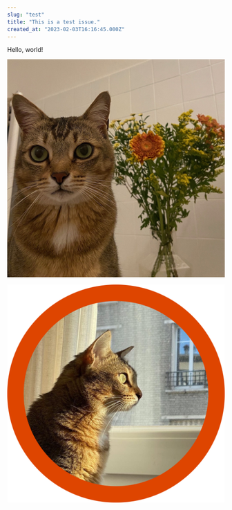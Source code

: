 ```yaml
---
slug: "test"
title: "This is a test issue."
created_at: "2023-02-03T16:16:45.000Z"
---
```



Hello, world!

![IMG_8640](./216828317-f11b77f7-c2cf-4488-af17-9172390b0e32.JPG "Sorok with flowers")

![DSCF4745 6 (1)](./216828324-93d7c7ca-860a-4d01-b5ff-4f484789e524.png "Sorok looking out the window")